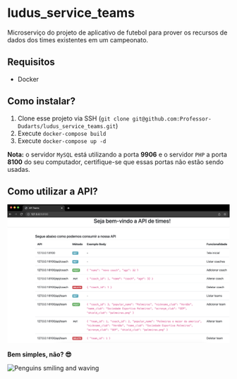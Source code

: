# ludus_service_teams
Microserviço do projeto de aplicativo de futebol para prover os recursos de dados dos times existentes em um campeonato.

## Requisitos
- Docker

## Como instalar?
1. Clone esse projeto via SSH (`git clone git@github.com:Professor-Dudarts/ludus_service_teams.git`)
2. Execute `docker-compose build`
2. Execute `docker-compose up -d`

**Nota:** o servidor `MySQL` está utilizando a porta **9906** e o servidor `PHP` a porta **8100** do seu computador, certifique-se que essas portas não estão sendo usadas.

## Como utilizar a API?
![Print da tela inicial](inicio_api.png)

**Bem simples, não? 😎**

![Penguins smiling and waving](https://66.media.tumblr.com/tumblr_m374kvEJei1rqfhi2o1_500.gif)
